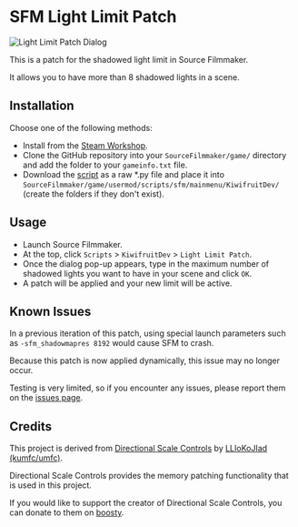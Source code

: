 # SFM Light Limit Patch

![Light Limit Patch Dialog](https://i.imgur.com/2yj6WpJ.png)

This is a patch for the shadowed light limit in Source Filmmaker.

It allows you to have more than 8 shadowed lights in a scene.

## Installation

Choose one of the following methods:

- Install from the [Steam Workshop]().
- Clone the GitHub repository into your `SourceFilmmaker/game/` directory and add the folder to your `gameinfo.txt` file.
- Download the [script](scripts/sfm/mainmenu/KiwifruitDev/Light_Limit_Patch.py) as a raw *.py file and place it into `SourceFilmmaker/game/usermod/scripts/sfm/mainmenu/KiwifruitDev/` (create the folders if they don't exist).

## Usage

- Launch Source Filmmaker.
- At the top, click `Scripts` > `KiwifruitDev` > `Light Limit Patch`.
- Once the dialog pop-up appears, type in the maximum number of shadowed lights you want to have in your scene and click `OK`.
- A patch will be applied and your new limit will be active.

## Known Issues

In a previous iteration of this patch, using special launch parameters such as `-sfm_shadowmapres 8192` would cause SFM to crash.

Because this patch is now applied dynamically, this issue may no longer occur.

Testing is very limited, so if you encounter any issues, please report them on the [issues page](https://github.com/KiwifruitDev/sfm_light_limit_patch).

## Credits

This project is derived from [Directional Scale Controls](https://github.com/kumfc/sfm-tools) by [LLIoKoJIad (kumfc/umfc)](https://github.com/kumfc).

Directional Scale Controls provides the memory patching functionality that is used in this project.

If you would like to support the creator of Directional Scale Controls, you can donate to them on [boosty](https://boosty.to/umfc).
